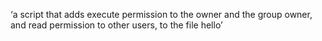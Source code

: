 ‘a script that adds execute permission to the owner and the group owner, and read permission to other users, to the file hello’

